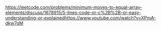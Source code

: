 https://leetcode.com/problems/minimum-moves-to-equal-array-elements/discuss/1678915/5-lines-code-or-c%2B%2B-or-easy-understanding-or-explained
​
https://www.youtube.com/watch?v=XPmA-dkw7qM
​
​
